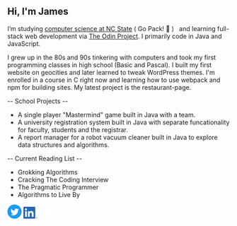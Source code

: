 ## Hi, I'm James
I’m studying <a href="https://www.engineeringonline.ncsu.edu/programs-and-courses/certificates/computer-programming-certificate/courses/">computer science at NC State</a> ( Go Pack! :wolf: ) &nbsp; and learning full-stack web development via <a href="https://www.theodinproject.com/">The Odin Project</a>. I primarily code in Java and JavaScript. 

I grew up in the 80s and 90s tinkering with computers and took my first programming classes in high school (Basic and Pascal). I built my first website on geocities and later learned to tweak WordPress themes. I'm enrolled in a course in C right now and learning how to use webpack and npm for building sites. My latest project is the restaurant-page. 

-- School Projects -- 
- A single player "Mastermind" game built in Java with a team.  
- A university registration system built in Java with separate funcationality for faculty, students and the registrar. 
- A report manager for a robot vacuum cleaner built in Java to explore data structures and algorithms. 


-- Current Reading List -- 
  - Grokking Algorithms
  - Cracking The Coding Interview
  - The Pragmatic Programmer
  - Algorithms to Live By

<p><a href="https://twitter.com/JamesDelles" target="blank""><img src="images/Twitter.png" alt="James Delles Twitter Feed" width="32px"></a> <a href="https://www.linkedin.com/in/jamesdelles" target="blank"><img src="images/LI.png" alt="LinkedIn Profile" width="32px"></a> <a href="https://codepen.io/jdelles" target="blank"><img src="images/codepen.png" alt="CodePen Profile" width="32px"></a></p>
